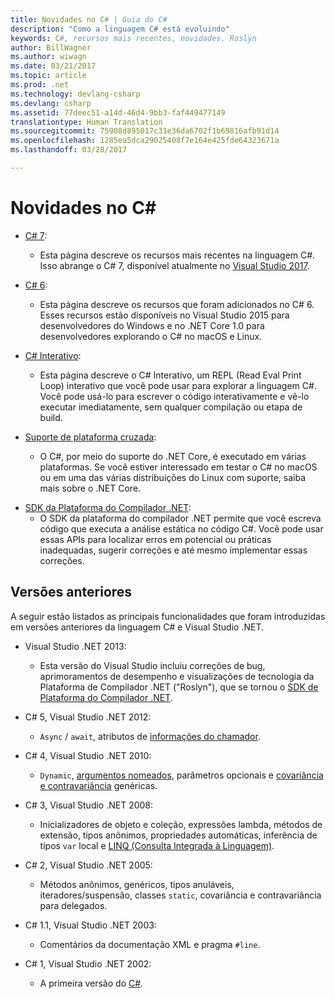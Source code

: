 ```yaml
---
title: Novidades no C# | Guia do C#
description: "Como a linguagem C# está evoluindo"
keywords: C#, recursos mais recentes, novidades, Roslyn
author: BillWagner
ms.author: wiwagn
ms.date: 03/21/2017
ms.topic: article
ms.prod: .net
ms.technology: devlang-csharp
ms.devlang: csharp
ms.assetid: 77deec51-a14d-46d4-9bb3-faf449477149
translationtype: Human Translation
ms.sourcegitcommit: 75908d895017c31e36da6702f1b69816afb91d14
ms.openlocfilehash: 1285ea5dca29025408f7e164e425fde64323671a
ms.lasthandoff: 03/28/2017

---
```


# <a name="whats-new-in-c"></a>Novidades no C# #


* [C# 7](csharp-7.md):
    - Esta página descreve os recursos mais recentes na linguagem C#. Isso abrange o C# 7, disponível atualmente no [Visual Studio 2017](https://www.visualstudio.com/vs/whatsnew/).

* [C# 6](csharp-6.md):
    - Esta página descreve os recursos que foram adicionados no C# 6. Esses recursos estão disponíveis no Visual Studio 2015 para desenvolvedores do Windows e no .NET Core 1.0 para desenvolvedores explorando o C# no macOS e Linux.

* [C# Interativo](../interactive/index.md): 
    - Esta página descreve o C# Interativo, um REPL (Read Eval Print Loop) interativo que você pode usar para explorar a linguagem C#. Você pode usá-lo para escrever o código interativamente e vê-lo executar imediatamente, sem qualquer compilação ou etapa de build.

* [Suporte de plataforma cruzada](../../core/index.md):
    - O C#, por meio do suporte do .NET Core, é executado em várias plataformas. Se você estiver interessado em testar o C# no macOS ou em uma das várias distribuições do Linux com suporte, saiba mais sobre o .NET Core.

- [SDK da Plataforma do Compilador .NET](../roslyn/index.md):
    - O SDK da plataforma do compilador .NET permite que você escreva código que executa a análise estática no código C#. Você pode usar essas APIs para localizar erros em potencial ou práticas inadequadas, sugerir correções e até mesmo implementar essas correções.


  
## <a name="previous-versions"></a>Versões anteriores
A seguir estão listados as principais funcionalidades que foram introduzidas em versões anteriores da linguagem C# e Visual Studio .NET.  
  
 * Visual Studio .NET 2013: 
     - Esta versão do Visual Studio incluiu correções de bug, aprimoramentos de desempenho e visualizações de tecnologia da Plataforma de Compilador .NET ("Roslyn"), que se tornou o [SDK de Plataforma do Compilador .NET](../roslyn/index.md).

 * C# 5, Visual Studio .NET 2012: 
     - `Async` / `await`, atributos de [informações do chamador](../programming-guide/concepts/caller-information.md).

 * C# 4, Visual Studio .NET 2010: 
     - `Dynamic`, [argumentos nomeados](../programming-guide/classes-and-structs/named-and-optional-arguments.md), parâmetros opcionais e [covariância e contravariância](../programming-guide/concepts/covariance-contravariance/index.md) genéricas.

 * C# 3, Visual Studio .NET 2008: 
     - Inicializadores de objeto e coleção, expressões lambda, métodos de extensão, tipos anônimos, propriedades automáticas, inferência de tipos `var` local e [LINQ (Consulta Integrada à Linguagem)](../programming-guide/concepts/linq/index.md).

 * C# 2, Visual Studio .NET 2005: 
     - Métodos anônimos, genéricos, tipos anuláveis, iteradores/suspensão, classes `static`, covariância e contravariância para delegados.

 * C# 1.1, Visual Studio .NET 2003: 
     - Comentários da documentação XML e pragma `#line`.

 * C# 1, Visual Studio .NET 2002: 
     - A primeira versão do [C#](../csharp.md).   

